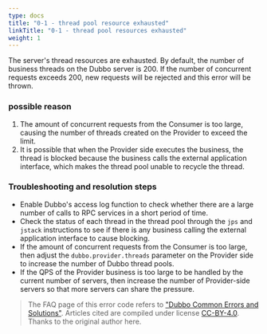```yaml
---
type: docs
title: "0-1 - thread pool resource exhausted"
linkTitle: "0-1 - thread pool resources exhausted"
weight: 1
---
```

The server's thread resources are exhausted.
By default, the number of business threads on the Dubbo server is 200. If the number of concurrent requests exceeds 200, new requests will be rejected and this error will be thrown.

### possible reason
1. The amount of concurrent requests from the Consumer is too large, causing the number of threads created on the Provider to exceed the limit.
2. It is possible that when the Provider side executes the business, the thread is blocked because the business calls the external application interface, which makes the thread pool unable to recycle the thread.

### Troubleshooting and resolution steps
* Enable Dubbo's access log function to check whether there are a large number of calls to RPC services in a short period of time.
* Check the status of each thread in the thread pool through the `jps` and `jstack` instructions to see if there is any business calling the external application interface to cause blocking.
* If the amount of concurrent requests from the Consumer is too large, then adjust the `dubbo.provider.threads` parameter on the Provider side to increase the number of Dubbo thread pools.
* If the QPS of the Provider business is too large to be handled by the current number of servers, then increase the number of Provider-side servers so that more servers can share the pressure.


> The FAQ page of this error code refers to ["Dubbo Common Errors and Solutions"](https://github.com/StabilityMan/StabilityGuide/blob/master/docs/diagnosis/plugin/rpc/%E7%B3%BB%E7%BB%9F%E7%A8%B3%E5%AE%9A%E6%80%A7%E2%80%94%E2%80%94Dubbo%E5%B8%B8%E8%A7%81%E9%94%99%E8%AF%AF%E5%8F%8A%E8%A7%A3%E5%86%B3%E6%96%B9%E6%B3%95.md).
Articles cited are compiled under license [CC-BY-4.0](http://creativecommons.org/licenses/by/4.0/). Thanks to the original author here.